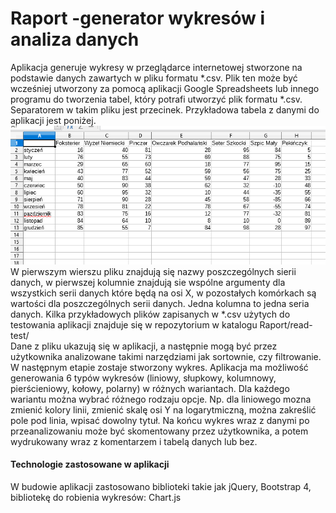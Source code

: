 # Raport -generator wykresów i analiza danych
 
Aplikacja generuje wykresy w przeglądarce internetowej stworzone na podstawie danych zawartych w pliku formatu *.csv. Plik ten może być wcześniej utworzony za pomocą aplikacji Google Spreadsheets lub innego programu do tworzenia tabel, który potrafi utworzyć plik formatu *.csv.  Separatorem w takim pliku jest przecinek. Przykładowa tabela z danymi do aplikacji jest poniżej.</br>
<img src="read-test/screen_probka-2.png"> </br>
W pierwszym wierszu pliku znajdują się nazwy poszczególnych sierii danych, w pierwszej kolumnie znajdują sie wspólne argumenty dla wszystkich serii danych które będą na osi X, w pozostałych komórkach są wartości dla poszczególnych serii danych. Jedna kolumna to jedna seria danych. Kilka przykładowych plików zapisanych w *.csv użytych do testowania aplikacji znajduje się w repozytorium w katalogu Raport/read-test/ </br>
Dane z pliku ukazują się w aplikacji, a następnie mogą być przez użytkownika analizowane takimi narzędziami jak sortownie, czy filtrowanie. W następnym etapie zostaje stworzony wykres. Aplikacja ma możliwość generowania 6 typów wykresów (liniowy, słupkowy, kolumnowy, pierścieniowy, kołowy, polarny) w różnych wariantach. Dla każdego wariantu można wybrać różnego rodzaju opcje. Np. dla liniowego mozna zmienić kolory linii, zmienić skalę osi Y na logarytmiczną, można zakreślić pole pod linia, wpisać dowolny tytuł. Na końcu wykres wraz z danymi po przeanalizowaniu może być skomentowany przez użytkownika, a potem wydrukowany wraz z komentarzem i tabelą danych lub bez. 
<h4>Technologie zastosowane w aplikacji</h4>
W budowie aplikacji zastosowano biblioteki takie jak jQuery, Bootstrap 4, bibliotekę do robienia wykresów: Chart.js
